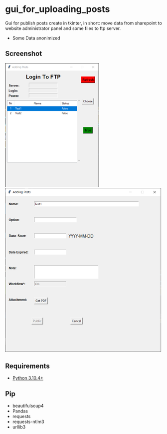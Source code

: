 # gui_for_uploading_posts
 Gui for publish posts create in tkinter, in short: move data from sharepoint to website administrator panel and some files to ftp server.
* Some Data anonimized

## Screenshot
<img src="src/screen_1.png" alt="screenshot" width="300"/> <img src="src/screen_2.png" alt="screenshot" width="500"/>



## Requirements
* [Python 3.10.4+](https://www.python.org/downloads)

## Pip
* beautifulsoup4
* Pandas
* requests
* requests-ntlm3
* urllib3
